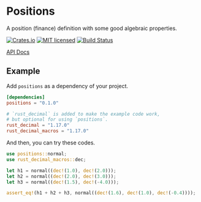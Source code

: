 # Positions

A position (finance) definition with some good algebraic properties.

[![Crates.io][crates-badge]][crates-url]
[![MIT licensed][mit-badge]][mit-url]
[![Build Status][actions-badge]][actions-url]

[crates-badge]: https://img.shields.io/crates/v/positions.svg
[crates-url]: https://crates.io/crates/positions
[mit-badge]: https://img.shields.io/badge/license-MIT-blue.svg
[mit-url]: https://github.com/Nouzan/positions/blob/master/LICENSE
[actions-badge]: https://github.com/Nouzan/positions/workflows/CI/badge.svg
[actions-url]: https://github.com/Nouzan/positions/actions?query=workflow%3ACI+branch%3Amain

[API Docs](https://docs.rs/positions/latest/positions)

## Example

Add `positions` as a dependency of your project.

```toml
[dependencies]
positions = "0.1.0"

# `rust_decimal` is added to make the example code work,
# but optional for using `positions`.
rust_decimal = "1.17.0"
rust_decimal_macros = "1.17.0"
```

And then, you can try these codes.

```rust
use positions::normal;
use rust_decimal_macros::dec;

let h1 = normal((dec!(1.0), dec!(2.0)));
let h2 = normal((dec!(2.0), dec!(3.0)));
let h3 = normal((dec!(1.5), dec!(-4.0)));

assert_eq!(h1 + h2 + h3, normal((dec!(1.6), dec!(1.0), dec!(-0.4))));
```
